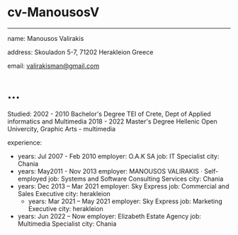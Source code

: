 # cv-ManousosV

---
name: Manousos Valirakis

address: Skouladon 5-7, 71202 Herakleion Greece

email: valirakisman@gmail.com
# ...

Studied:
2002 - 2010 Bachelor's Degree TEI of Crete, Dept of Applied informatics and Multimedia
2018 - 2022 Master's Degree Hellenic Open Univercity, Graphic Arts - multimedia

experience:
- years: Jul 2007 - Feb 2010
  employer: O.A.K SA
  job: IT Specialist
  city: Chania
- years: May2011 - Nov 2013
  employer: MANOUSOS VALIRAKIS · Self-employed
  job: Systems and Software Consulting Services
  city: Chania
- years: Dec 2013 – Mar 2021
  employer: Sky Express
  job: Commercial and Sales Executive
  city: herakleion
  - years: Mar 2021 – May 2021
  employer: Sky Express
  job: Marketing Executive
  city: herakleion
 - years: Jun 2022 – Now
  employer: Elizabeth Estate Agency
  job: Multimedia Specialist
  city: Chania

